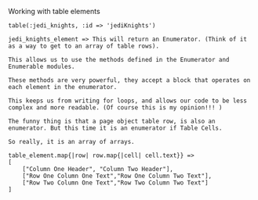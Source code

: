 Working with table elements
	
	table(:jedi_knights, :id => 'jediKnights')

	jedi_knights_element => This will return an Enumerator. (Think of it as a way to get to an array of table rows).

	This allows us to use the methods defined in the Enumerator and Enumerable modules.

	These methods are very powerful, they accept a block that operates on each element in the enumerator. 

	This keeps us from writing for loops, and allows our code to be less complex and more readable. (Of course this is my opinion!!! )

	The funny thing is that a page object table row, is also an enumerator. But this time it is an enumerator if Table Cells. 

	So really, it is an array of arrays. 

	table_element.map{|row| row.map{|cell| cell.text}} => 
	[
		["Column One Header", "Column Two Header"],
		["Row One Column One Text","Row One Column Two Text"],
		["Row Two Column One Text","Row Two Column Two Text"]
	]







	
